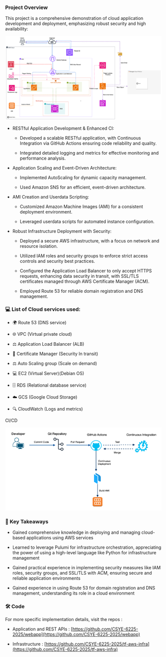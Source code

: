 ### Project Overview

This project is a comprehensive demonstration of cloud application development and deployment, emphasizing robust security and high availability:

![Architecture Diagram](../csye6225-full.drawio.png)

*   RESTful Application Development & Enhanced CI:
    
    *   Developed a scalable RESTful application, with Continuous Integration via GitHub Actions ensuring code reliability and quality.
        
    *   Integrated detailed logging and metrics for effective monitoring and performance analysis.
        
*   Application Scaling and Event-Driven Architecture:
    
    *   Implemented AutoScaling for dynamic capacity management.
        
    *   Used Amazon SNS for an efficient, event-driven architecture.
        
*   AMI Creation and Userdata Scripting:
    
    *   Customized Amazon Machine Images (AMI) for a consistent deployment environment.
        
    *   Leveraged userdata scripts for automated instance configuration.
        
*   Robust Infrastructure Deployment with Security:
    
    *   Deployed a secure AWS infrastructure, with a focus on network and resource isolation.
        
    *   Utilized IAM roles and security groups to enforce strict access controls and security best practices.
        
    *   Configured the Application Load Balancer to only accept HTTPS requests, enhancing data security in transit, with SSL/TLS certificates managed through AWS Certificate Manager (ACM).
        
    *   Employed Route 53 for reliable domain registration and DNS management.
        

        

### 💻 List of Cloud services used:

*   🌍 Route 53 (DNS service)
    
*   🌐 VPC (Virtual private cloud)
    
*   ⚖️ Application Load Balancer (ALB)
    
*   🔏 Certificate Manager (Security In transit)
    
*   ⚖️ Auto Scaling group (Scale on demand)
    
*   💻 EC2 (Virtual Server)(Debian OS)
    
*   🗄️ RDS (Relational database service)
    
*   ☁️ GCS (Google Cloud Storage)
    
*   🔍 CloudWatch (Logs and metrics)
    

CI/CD

![CI/CD workflow](../cicd.drawio.png)

### 📘 Key Takeaways

*   Gained comprehensive knowledge in deploying and managing cloud-based applications using AWS services
    
*   Learned to leverage Pulumi for infrastructure orchestration, appreciating the power of using a high-level language like Python for infrastructure management
    
*   Gained practical experience in implementing security measures like IAM roles, security groups, and SSL/TLS with ACM, ensuring secure and reliable application environments
    
*   Gained experience in using Route 53 for domain registration and DNS management, understanding its role in a cloud environment
    

### 🛠️ Code

For more specific implementation details, visit the repos :

*   Application and REST APIs : [https://github.com/CSYE-6225-2025/webapp](https://github.com/CSYE-6225-2025/webapp)
    
*   Infrastructure : [https://github.com/CSYE-6225-2025/tf-aws-infra](https://github.com/CSYE-6225-2025/tf-aws-infra)
    
